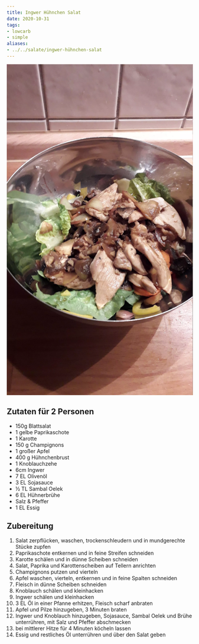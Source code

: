 ```yaml
---
title: Ingwer Hühnchen Salat
date: 2020-10-31
tags:
- lowcarb
- simple
aliases:
- ../../salate/ingwer-hühnchen-salat
---
```


![](/img/ingwer-huehnchen-salat.webp)

## Zutaten für 2 Personen
- 150g Blattsalat
- 1 gelbe Paprikaschote
- 1 Karotte
- 150 g Champignons
- 1 großer Apfel
- 400 g Hühnchenbrust
- 1 Knoblauchzehe
- 6cm Ingwer
- 7 EL Olivenöl
- 3 EL Sojasauce
- ½ TL Sambal Oelek
- 6 EL Hühnerbrühe
- Salz & Pfeffer
- 1 EL Essig

## Zubereitung
1. Salat zerpflücken, waschen, trockenschleudern und in mundgerechte Stücke zupfen
2. Paprikaschote entkernen und in feine Streifen schneiden
3. Karotte schälen und in dünne Scheiben schneiden
4. Salat, Paprika und Karottenscheiben auf Tellern anrichten
5. Champignons putzen und vierteln
7. Apfel waschen, vierteln, entkernen und in feine Spalten schneiden
6. Fleisch in dünne Scheiben schneiden
8. Knoblauch schälen und kleinhacken
9. Ingwer schälen und kleinhacken
10. 3 EL Öl in einer Pfanne erhitzen, Fleisch scharf anbraten
11. Apfel und Pilze hinzugeben, 3 Minuten braten
12. Ingwer und Knoblauch hinzugeben, Sojasauce, Sambal Oelek und Brühe unterrühren, mit Salz und Pfeffer abschmecken
13. bei mittlerer Hitze für 4 Minuten köcheln lassen
14. Essig und restliches Öl unterrühren und über den Salat geben

